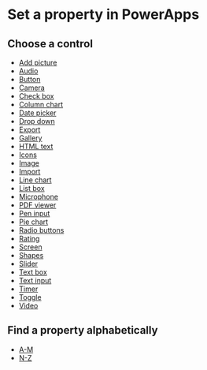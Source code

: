 <properties
   pageTitle="Set a property for a control | Microsoft PowerApps"
   description="Find the control for which you want to set a property, and then find the property that you want to change."
   services=""
   suite="powerapps"
   documentationCenter="na"
   authors="aftowen"
   manager="erikre"
   editor=""
   tags=""/>
<tags
   ms.service="powerapps"
   ms.devlang="na"
   ms.topic="article"
   ms.tgt_pltfrm="na"
   ms.workload="na"
   ms.date="03/10/2016"
   ms.author="anneta"/>

# Set a property in PowerApps #

## Choose a control ##

- [Add picture](control-add-picture.md)
- [Audio](control-audio-video.md)
- [Button](control-button.md)
- [Camera](control-camera.md)
- [Check box](control-check-box.md)
- [Column chart](control-column-line-chart.md)
- [Date picker](control-date-picker.md)
- [Drop down](control-drop-down.md)
- [Export](control-export-import.md)
- [Gallery](control-gallery.md)
- [HTML text](control-html-text.md)
- [Icons](control-shapes-icons.md)
- [Image](control-image.md)
- [Import](control-export-import.md)
- [Line chart](control-column-line-chart.md)
- [List box](control-list-box.md)
- [Microphone](control-microphone.md)
- [PDF viewer](control-pdf-viewer.md)
- [Pen input](control-pen-input.md)
- [Pie chart](control-pie-chart.md)
- [Radio buttons](control-radio.md)
- [Rating](control-rating.md)
- [Screen](control-screen.md)
- [Shapes](control-shapes-icons.md)
- [Slider](control-slider.md)
- [Text box](control-text-box.md)
- [Text input](control-text-input.md)
- [Timer](control-timer.md)
- [Toggle](control-toggle.md)
- [Video](control-audio-video.md)

## Find a property alphabetically ##

- [A-M](reference-properties1.md)
- [N-Z](reference-properties2.md)
